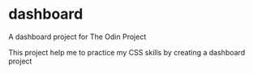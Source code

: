 # dashboard
A dashboard project for The Odin Project

This project help me to practice my CSS skills by creating a dashboard project